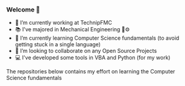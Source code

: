 ### Welcome 👋

- 🔭 I’m currently working at TechnipFMC
- 📚 I've majored in Mechanical Engineering 🔧⚙
- 🌱 I’m currently learning Computer Science fundamentals (to avoid getting stuck in a single language)
- 👯 I’m looking to collaborate on any Open Source Projects
- 💻 I've developed some tools in VBA and Python (for my work)
<!--
- 🤔 I’m looking for help with ...
- 💬 Ask me about ...
- 📫 How to reach me: ...
- 😄 Pronouns: ...
- ⚡ Fun fact: ...
-->

The repositories below contains my effort on learning the Computer Science fundamentals
